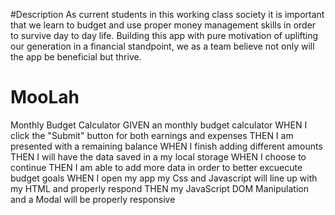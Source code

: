 #Description
As current students in this working class society it is important that we learn to budget and use proper money management skills in order to survive day to day life. Building this app with pure motivation of uplifting our generation in a financial standpoint, we as a team believe not only will the app be beneficial but thrive.

# MooLah
Monthly Budget Calculator
GIVEN an monthly budget calculator
WHEN I click the "Submit" button for both earnings and expenses
THEN I am presented with a remaining balance
WHEN I finish adding different amounts 
THEN I will have the data saved in a my local storage
WHEN I choose to continue
THEN I am able to add more data in order to better excuecute budget goals
WHEN I open my app my Css and Javascript will line up with my HTML and properly respond
THEN my JavaScript DOM Manipulation and a Modal will be properly responsive
